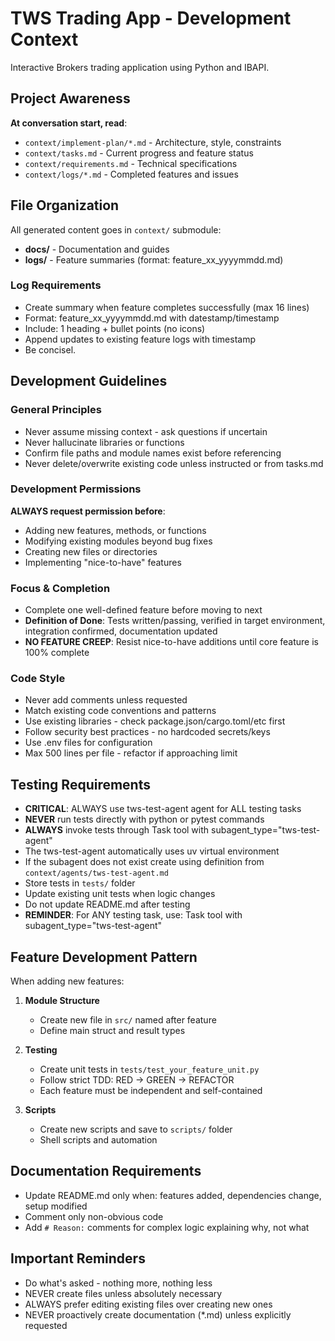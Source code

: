 # TWS Trading App - Development Context
Interactive Brokers trading application using Python and IBAPI.

## Project Awareness
**At conversation start, read**:
- `context/implement-plan/*.md` - Architecture, style, constraints
- `context/tasks.md` - Current progress and feature status
- `context/requirements.md` - Technical specifications
- `context/logs/*.md` - Completed features and issues

## File Organization
All generated content goes in `context/` submodule:

- **docs/** - Documentation and guides
- **logs/** - Feature summaries (format: feature_xx_yyyymmdd.md)

### Log Requirements
- Create summary when feature completes successfully (max 16 lines)
- Format: feature_xx_yyyymmdd.md with datestamp/timestamp
- Include: 1 heading + bullet points (no icons)
- Append updates to existing feature logs with timestamp
- Be concisel.

## Development Guidelines

### General Principles
- Never assume missing context - ask questions if uncertain
- Never hallucinate libraries or functions
- Confirm file paths and module names exist before referencing
- Never delete/overwrite existing code unless instructed or from tasks.md

### Development Permissions
**ALWAYS request permission before**:
- Adding new features, methods, or functions
- Modifying existing modules beyond bug fixes
- Creating new files or directories
- Implementing "nice-to-have" features

### Focus & Completion
- Complete one well-defined feature before moving to next
- **Definition of Done**: Tests written/passing, verified in target environment, integration confirmed, documentation updated
- **NO FEATURE CREEP**: Resist nice-to-have additions until core feature is 100% complete

### Code Style
- Never add comments unless requested
- Match existing code conventions and patterns
- Use existing libraries - check package.json/cargo.toml/etc first
- Follow security best practices - no hardcoded secrets/keys
- Use .env files for configuration
- Max 500 lines per file - refactor if approaching limit

## Testing Requirements
- **CRITICAL**: ALWAYS use tws-test-agent agent for ALL testing tasks
- **NEVER** run tests directly with python or pytest commands
- **ALWAYS** invoke tests through Task tool with subagent_type="tws-test-agent"
- The tws-test-agent automatically uses uv virtual environment
- If the subagent does not exist create using definition from `context/agents/tws-test-agent.md`
- Store tests in `tests/` folder
- Update existing unit tests when logic changes
- Do not update README.md after testing
- **REMINDER**: For ANY testing task, use: Task tool with subagent_type="tws-test-agent"

## Feature Development Pattern
When adding new features:

1. **Module Structure**
   - Create new file in `src/` named after feature
   - Define main struct and result types

2. **Testing**
   - Create unit tests in `tests/test_your_feature_unit.py`
   - Follow strict TDD: RED → GREEN → REFACTOR
   - Each feature must be independent and self-contained

3. **Scripts**
   - Create new scripts and save to `scripts/` folder
   - Shell scripts and automation

## Documentation Requirements
- Update README.md only when: features added, dependencies change, setup modified
- Comment only non-obvious code
- Add `# Reason:` comments for complex logic explaining why, not what

## Important Reminders
- Do what's asked - nothing more, nothing less
- NEVER create files unless absolutely necessary
- ALWAYS prefer editing existing files over creating new ones
- NEVER proactively create documentation (*.md) unless explicitly requested